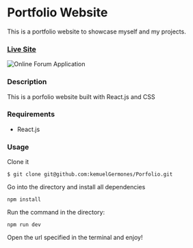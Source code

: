 # Portfolio Website

This is a portfolio website to showcase myself and my projects. 

### [Live Site](https://portfolio-6a152.web.app)

![Online Forum Application](https://res.cloudinary.com/de9dxfdav/image/upload/v1668241200/Project%20Promotion/portfolio_fyladg.jpg)

### Description

This is a porfolio website built with React.js and CSS

### Requirements

- React.js

### Usage

Clone it

```
$ git clone git@github.com:kemuelGermones/Porfolio.git
```

Go into the directory and install all dependencies

```
npm install
```

Run the command in the directory:

```
npm run dev
```

Open the url specified in the terminal and enjoy!
